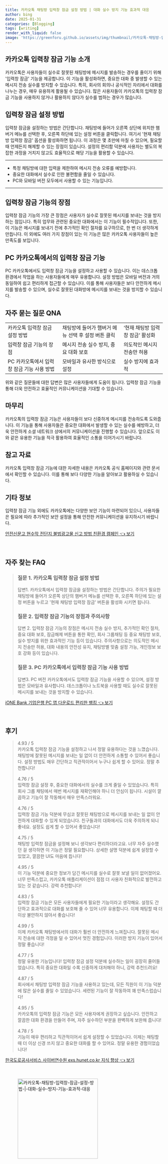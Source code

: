 ```yaml
---
title: 카카오톡 채팅방 입력창 잠금 설정 방법 | 대화 실수 방지 기능 효과적 대응
author: bing
date: 2025-01-31
categories: [Blogging]
tags: [writing]
render_with_liquid: false
image: 'https://greenforu.github.io/assets/img/thumbnail/카카오톡-채팅방-입력창-잠금-설정-방법-|-대화-실수-방지-기능-효과적-대응.webp'
---
```



<h2 id='카카오톡_입력창_잠금_기능_소개'>카카오톡 입력창 잠금 기능 소개</h2>

<p>카카오톡은 사용자들이 실수로 잘못된 채팅방에 메시지를 발송하는 경우를 줄이기 위해 '입력창 잠금' 기능을 제공합니다. 이 기능을 활성화하면, 중요한 대화 중 발생할 수 있는 메시지 전송 실수를 방지할 수 있습니다. 특히, 회사의 회의나 공식적인 자리에서 대화를 나누는 경우, 매우 유용하게 활용될 수 있습니다. 많은 사용자들이 카카오톡의 입력창 잠금 기능을 사용하지 않거나 활용하지 않다가 실수를 범하는 경우가 많습니다.</p>

<h2 id='입력창_잠금_설정_방법'>입력창 잠금 설정 방법</h2>

<p>입력창 잠금을 설정하는 방법은 간단합니다. 채팅방에 들어가 오른쪽 상단에 위치한 햄버거 메뉴를 선택한 후, 오른쪽 하단에 있는 설정 버튼을 클릭합니다. 여기서 '현재 채팅방 입력창 잠금' 옵션을 활성화하면 됩니다. 이 과정은 몇 초만에 마칠 수 있으며, 필요할 때 언제든지 해제할 수 있는 장점이 있습니다. 설정의 편리함 덕분에 사용자는 별도의 복잡한 과정을 거치지 않고도 효율적으로 해당 기능을 활용할 수 있습니다.</p>

<hr />

<ul>
    <li>특정 채팅방에 대한 입력을 제한하여 메시지 전송 오류를 예방합니다.</li>
    <li>중요한 대화에서 실수로 인한 불편함을 줄일 수 있습니다.</li>
    <li>PC와 모바일 버전 모두에서 사용할 수 있는 기능입니다.</li>
</ul>

<hr />

<h2 id='입력창_잠금_기능의_장점'>입력창 잠금 기능의 장점</h2>

<p>입력창 잠금 기능의 가장 큰 장점은 사용자가 실수로 잘못된 메시지를 보내는 것을 방지하는 점입니다. 특히 업무와 관련된 중요한 대화에서는 이 기능이 필수적입니다. 또한, 이 기능은 메시지를 보내기 전에 추가적인 확인 절차를 요구하므로, 한 번 더 생각하게 만듭니다. 이 외에도 여러 가지 장점이 있는 이 기능은 많은 카카오톡 사용자들이 높은 만족도를 보입니다.</p>

<h2 id='PC_카카오톡에서의_입력창_잠금_기능'>PC 카카오톡에서의 입력창 잠금 기능</h2>

<p>PC 카카오톡에서도 입력창 잠금 기능을 설정하고 사용할 수 있습니다. 이는 데스크톱 환경에서 작업을 하는 사용자들에게 매우 유용합니다. 설정 방법은 모바일 버전과 거의 동일하여 쉽고 편리하게 접근할 수 있습니다. 이를 통해 사용자들은 보다 안전하게 메시지를 발송할 수 있으며, 실수로 잘못된 대화방에 메시지를 보내는 것을 방지할 수 있습니다.</p>

<h2 id='자주_묻는_질문_QNA'>자주 묻는 질문 QNA</h2>

<table>
    <tr>
        <td>카카오톡 입력창 잠금 설정 방법</td>
        <td>채팅방에 들어가 햄버거 메뉴 선택 후 설정 버튼 클릭</td>
        <td>‘현재 채팅방 입력창 잠금’ 활성화</td>
    </tr>
    <tr>
        <td>입력창 잠금 기능의 장점</td>
        <td>메시지 전송 실수 방지, 중요 대화 보호</td>
        <td>의도적인 메시지 전송만 허용</td>
    </tr>
    <tr>
        <td>PC 카카오톡에서 입력창 잠금 기능 사용 방법</td>
        <td>모바일과 유사한 방식으로 설정</td>
        <td>실수 방지에 효과적</td>
    </tr>
</table>

<p>위와 같은 질문들에 대한 답변은 많은 사용자들에게 도움이 됩니다. 입력창 잠금 기능을 통해 더욱 안전하고 효율적인 커뮤니케이션을 기대할 수 있습니다.</p>

<h2 id='마무리'>마무리</h2>

<p>카카오톡의 입력창 잠금 기능은 사용자들이 보다 신중하게 메시지를 전송하도록 도와줍니다. 이 기능을 통해 사용자들은 중요한 대화에서 발생할 수 있는 실수를 예방하고, 더욱 안전하게 소셜 네트워크 상에서의 커뮤니케이션을 진행할 수 있습니다. 앞으로도 이와 같은 유용한 기능을 적극 활용하여 효율적인 소통을 이어가시기 바랍니다.</p>

<h2 id='참고_자료'>참고 자료</h2>

<p>카카오톡 입력창 잠금 기능에 대한 자세한 내용은 카카오톡 공식 홈페이지와 관련 문서에서 확인할 수 있습니다. 이를 통해 보다 다양한 기능을 알아보고 활용하실 수 있습니다.</p>

<h2 id='기타_정보'>기타 정보</h2>

<p>입력창 잠금 기능 외에도 카카오톡에는 다양한 보안 기능이 마련되어 있으니, 사용자들은 필요에 따라 추가적인 보안 설정을 통해 안전한 커뮤니케이션을 유지하시기 바랍니다.</p>


<p><a class="click-button" title="안전신문고 현수막 전단지 불법광고물 신고 방법 친환경 캠페인" href="https://greenforu.github.io/posts/%EC%95%88%EC%A0%84%EC%8B%A0%EB%AC%B8%EA%B3%A0-%ED%98%84%EC%88%98%EB%A7%89-%EC%A0%84%EB%8B%A8%EC%A7%80-%EB%B6%88%EB%B2%95%EA%B4%91%EA%B3%A0%EB%AC%BC-%EC%8B%A0%EA%B3%A0-%EB%B0%A9%EB%B2%95-%EC%B9%9C%ED%99%98%EA%B2%BD-%EC%BA%A0%ED%8E%98%EC%9D%B8/" rel="dofollow">안전신문고 현수막 전단지 불법광고물 신고 방법 친환경 캠페인 👈 보기</a></p><br>
<h2 id='자주_찾는_FAQ'>자주 찾는 FAQ</h2>
<div itemscope="" itemtype="https://schema.org/FAQPage"> 
<blockquote> 
<div itemscope="" itemprop="mainEntity" itemtype="https://schema.org/Question"> 
<h3 itemprop="name">질문 1. 카카오톡 입력창 잠금 설정 방법</h3> 
<div itemscope="" itemprop="acceptedAnswer" itemtype="https://schema.org/Answer"> 
<span itemprop="text"> 
<p>답변1. 카카오톡에서 입력창 잠금을 설정하는 방법은 간단합니다. 주의가 필요한 채팅방에 들어가 오른쪽 상단의 햄버거 메뉴를 선택한 후, 오른쪽 하단에 있는 설정 버튼을 누르고 '현재 채팅방 입력창 잠금' 버튼을 활성화 시키면 됩니다.</p> 
</span> 
</div> 
</div> 

<div itemscope="" itemprop="mainEntity" itemtype="https://schema.org/Question"> 
<h3 itemprop="name">질문 2. 입력창 잠금 기능의 장점과 주의사항</h3> 
<div itemscope="" itemprop="acceptedAnswer" itemtype="https://schema.org/Answer"> 
<span itemprop="text"> 
<p>답변 2. 입력창 잠금 기능의 장점은 메시지 전송 실수 방지, 추가적인 확인 절차, 중요 대화 보호, 잠금해제 버튼을 통한 확인, 회사 그룹채팅 등 중요 채팅방 보호, 실수 방지를 위한 효과적인 기능 등이 있습니다. 주의사항으로는 의도적인 메시지 전송만 허용, 대화 내용의 안전성 유지, 채팅방별 맞춤 설정 가능, 개인정보 보호 강화 등이 있습니다.</p> 
</span> 
</div> 
</div> 

<div itemscope="" itemprop="mainEntity" itemtype="https://schema.org/Question"> 
<h3 itemprop="name">질문 3. PC 카카오톡에서 입력창 잠금 기능 사용 방법</h3> 
<div itemscope="" itemprop="acceptedAnswer" itemtype="https://schema.org/Answer"> 
<span itemprop="text"> 
<p>답변3. PC 버전 카카오톡에서도 입력창 잠금 기능을 사용할 수 있으며, 설정 방법은 모바일과 유사합니다. 데스크톱이나 노트북을 사용할 때도 실수로 잘못된 메시지를 보내는 것을 방지할 수 있습니다.</p> 
</span> 
</div> 
</div> 

</blockquote> 
</div>
<p><a class="click-button" title="iONE Bank 기업은행 PC 앱 다운로드 편리한 뱅킹" href="https://greenforu.github.io/posts/iONE-Bank-%EA%B8%B0%EC%97%85%EC%9D%80%ED%96%89-PC-%EC%95%B1-%EB%8B%A4%EC%9A%B4%EB%A1%9C%EB%93%9C-%ED%8E%B8%EB%A6%AC%ED%95%9C-%EB%B1%85%ED%82%B9/" rel="dofollow">iONE Bank 기업은행 PC 앱 다운로드 편리한 뱅킹 👈 보기</a></p><br>
<h2 id='후기'>후기</h2>
<div itemscope itemtype="https://schema.org/Product">
  <blockquote>
  <div itemprop="review" itemscope itemtype="https://schema.org/Review">
      <div itemprop="reviewRating" itemscope itemtype="https://schema.org/Rating"> <span itemprop="ratingValue">4.93</span> / <span itemprop="bestRating">5</span> </div>
      <span itemprop="reviewBody">카카오톡 입력창 잠금 기능을 설정하고 나서 정말 유용하다는 것을 느꼈습니다. 채팅방에 잘못된 메시지를 보내는 일 없이 더 안전하게 소통할 수 있어서 좋습니다. 설정 방법도 매우 간단하고 직관적이어서 누구나 쉽게 할 수 있어요. 정말 추천합니다!</span>
  </div>
  <br>
  <div itemprop="review" itemscope itemtype="https://schema.org/Review">
      <div itemprop="reviewRating" itemscope itemtype="https://schema.org/Rating"> <span itemprop="ratingValue">4.76</span> / <span itemprop="bestRating">5</span> </div>
      <span itemprop="reviewBody">입력창 잠금 설정 후, 중요한 대화에서의 실수를 크게 줄일 수 있었습니다. 특히 회사 그룹 채팅에서 매번 메시지를 재확인해야 하니 더 안심이 됩니다. 시설이 깔끔하고 기능이 잘 작동해서 매우 만족스러워요.</span>
  </div>
  <br>
  <div itemprop="review" itemscope itemtype="https://schema.org/Review">
      <div itemprop="reviewRating" itemscope itemtype="https://schema.org/Rating"> <span itemprop="ratingValue">4.76</span> / <span itemprop="bestRating">5</span> </div>
      <span itemprop="reviewBody">입력창 잠금 기능 덕분에 무심코 잘못된 채팅방으로 메시지를 보내는 일 없이 안전하게 대화할 수 있게 되었습니다. 친구들과의 대화에서도 더욱 주의하게 되니 좋네요. 설정도 쉽게 할 수 있어서 좋았습니다!</span>
  </div>
  <br>
  <div itemprop="review" itemscope itemtype="https://schema.org/Review">
      <div itemprop="reviewRating" itemscope itemtype="https://schema.org/Rating"> <span itemprop="ratingValue">4.75</span> / <span itemprop="bestRating">5</span> </div>
      <span itemprop="reviewBody">채팅방 입력창 잠금을 설정해 보니 생각보다 편리하더라고요. 너무 자주 실수했던 걸 생각하면 이 기능은 정말 필요합니다. 상세한 설명 덕분에 쉽게 설정할 수 있었고, 깔끔한 UI도 마음에 듭니다!</span>
  </div>
  <br>
  <div itemprop="review" itemscope itemtype="https://schema.org/Review">
      <div itemprop="reviewRating" itemscope itemtype="https://schema.org/Rating"> <span itemprop="ratingValue">4.95</span> / <span itemprop="bestRating">5</span> </div>
      <span itemprop="reviewBody">이 기능 덕분에 중요한 정보가 담긴 메시지를 실수로 잘못 보낼 일이 없어졌어요. 너무 만족스럽고, 카카오톡 애플리케이션이 점점 더 사용자 친화적으로 발전하고 있는 것 같습니다. 강력 추천합니다!</span>
  </div>
  <br>
  <div itemprop="review" itemscope itemtype="https://schema.org/Review">
      <div itemprop="reviewRating" itemscope itemtype="https://schema.org/Rating"> <span itemprop="ratingValue">4.83</span> / <span itemprop="bestRating">5</span> </div>
      <span itemprop="reviewBody">입력창 잠금 기능은 모든 사용자들에게 필요한 기능이라고 생각해요. 설정도 간단하고 효과적으로 대화를 보호해 줄 수 있어 너무 유용합니다. 이제 채팅할 때 더 이상 불안하지 않아서 좋습니다!</span>
  </div>
  <br>
  <div itemprop="review" itemscope itemtype="https://schema.org/Review">
      <div itemprop="reviewRating" itemscope itemtype="https://schema.org/Rating"> <span itemprop="ratingValue">4.99</span> / <span itemprop="bestRating">5</span> </div>
      <span itemprop="reviewBody">이제 카카오톡 채팅방에서의 대화가 훨씬 더 안전하게 느껴집니다. 잘못된 메시지 전송에 대한 걱정을 덜 수 있어서 멋진 경험입니다. 이러한 방지 기능이 있어서 정말 좋습니다!</span>
  </div>
  <br>
  <div itemprop="review" itemscope itemtype="https://schema.org/Review">
      <div itemprop="reviewRating" itemscope itemtype="https://schema.org/Rating"> <span itemprop="ratingValue">4.77</span> / <span itemprop="bestRating">5</span> </div>
      <span itemprop="reviewBody">정말 유용한 기능입니다! 입력창 잠금 설정 덕분에 실수하는 일이 굉장히 줄어들었습니다. 특히 중요한 대화일 수록 신중하게 대처해야 하니, 강력 추천드려요!</span>
  </div>
  <br>
  <div itemprop="review" itemscope itemtype="https://schema.org/Review">
      <div itemprop="reviewRating" itemscope itemtype="https://schema.org/Rating"> <span itemprop="ratingValue">4.87</span> / <span itemprop="bestRating">5</span> </div>
      <span itemprop="reviewBody">회사에서 채팅방 입력창 잠금 기능을 사용하고 있는데, 모든 직원이 이 기능 덕분에 많은 실수를 줄일 수 있었습니다. 세련된 기능이 잘 작동하여 꽤 만족스럽습니다!</span>
  </div>
  <br>
  <div itemprop="review" itemscope itemtype="https://schema.org/Review">
      <div itemprop="reviewRating" itemscope itemtype="https://schema.org/Rating"> <span itemprop="ratingValue">4.95</span> / <span itemprop="bestRating">5</span> </div>
      <span itemprop="reviewBody">카카오톡의 입력창 잠금 기능은 모든 사용자에게 권장하고 싶습니다. 안전하고 깔끔한 대화 환경을 만들어 주며, 자주 실수하던 부분을 완벽하게 보완해 줍니다!</span>
  </div>
  <br>
  <div itemprop="review" itemscope itemtype="https://schema.org/Review">
      <div itemprop="reviewRating" itemscope itemtype="https://schema.org/Rating"> <span itemprop="ratingValue">4.78</span> / <span itemprop="bestRating">5</span> </div>
      <span itemprop="reviewBody">기능이 매우 편리하고 직관적이어서 쉽게 설정할 수 있었습니다. 이제는 채팅할 때 더 이상 신경 쓰지 않고 중요한 대화를 할 수 있어요. 정말 유용한 경험이었습니다!</span>
  </div>
  </blockquote>
</div>
<p><a class="click-button" title="한국도로공사서비스 사이버연수원 exs.hunet.co.kr 지식 향상" href="https://greenforu.github.io/posts/%ED%95%9C%EA%B5%AD%EB%8F%84%EB%A1%9C%EA%B3%B5%EC%82%AC%EC%84%9C%EB%B9%84%EC%8A%A4-%EC%82%AC%EC%9D%B4%EB%B2%84%EC%97%B0%EC%88%98%EC%9B%90-exs.hunet.co.kr-%EC%A7%80%EC%8B%9D-%ED%96%A5%EC%83%81/" rel="dofollow">한국도로공사서비스 사이버연수원 exs.hunet.co.kr 지식 향상 👈 보기</a></p><br>
<figure class="image"><img src="https://greenforu.github.io/assets/img/thumbnail/카카오톡-채팅방-입력창-잠금-설정-방법-|-대화-실수-방지-기능-효과적-대응.webp" alt="카카오톡-채팅방-입력창-잠금-설정-방법-|-대화-실수-방지-기능-효과적-대응" width="256" height="256"></figure>